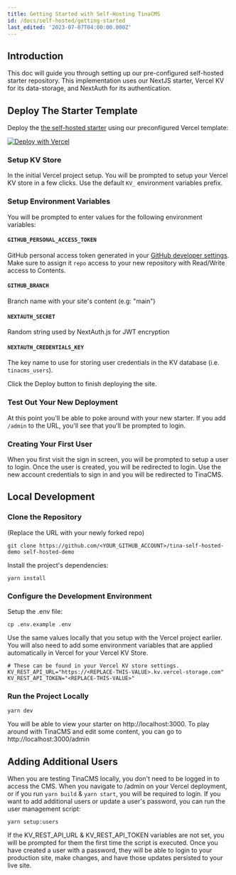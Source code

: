 ```yaml
---
title: Getting Started with Self-Hosting TinaCMS
id: /docs/self-hosted/getting-started
last_edited: '2023-07-07T04:00:00.000Z'
---
```


## Introduction

This doc will guide you through setting up our pre-configured self-hosted starter repository. This implementation uses our NextJS starter, Vercel KV for its data-storage, and NextAuth for its authentication.

## Deploy The Starter Template

Deploy the [the self-hosted starter](https://github.com/tinacms/tina-self-hosted-demo) using our preconfigured Vercel template:

[![Deploy with Vercel](https://vercel.com/button)](https://vercel.com/new/clone?repository-url=https%3A%2F%2Fgithub.com%2Ftinacms%2Ftina-self-hosted-demo\&env=GITHUB_PERSONAL_ACCESS_TOKEN,GITHUB_BRANCH,NEXTAUTH_SECRET,KV_REST_API_JAMES_REST_API_URL,KV_REST_API_JAMES_REST_API_TOKEN,NEXTAUTH_CREDENTIALS_KEY\&envDescription=See%20the%20self-hosted%20demo%20README%20for%20more%20information\&envLink=https%3A%2F%2Fgithub.com%2Ftinacms%2Ftina-self-hosted-demo%2Fblob%2Fmain%2FREADME.md\&project-name=tina-self-hosted-demo\&repository-name=tina-self-hosted-demo\&stores=%5B%7B%22type%22%3A%22kv%22%7D%5D&)

### Setup KV Store

In the initial Vercel project setup. You will be prompted to setup your Vercel KV store in a few clicks. Use the default `KV_` environment variables prefix.

### Setup Environment Variables

You will be prompted to enter values for the following environment variables:

#### `GITHUB_PERSONAL_ACCESS_TOKEN`

GitHub personal access token generated in your [GitHub developer settings](https://github.com/settings/personal-access-tokens/new). Make sure to assign it `repo` access to your new repository with Read/Write access to Contents.

#### `GITHUB_BRANCH`

Branch name with your site's content (e.g: "main")

#### `NEXTAUTH_SECRET`

Random string used by NextAuth.js for JWT encryption

#### `NEXTAUTH_CREDENTIALS_KEY`

The key name to use for storing user credentials in the KV database (i.e. `tinacms_users`).

Click the Deploy button to finish deploying the site.

### Test Out Your New Deployment

At this point you'll be able to poke around with your new starter. If you add `/admin` to the URL, you'll see that you'll be prompted to login.

### Creating Your First User

When you first visit the sign in screen, you will be prompted to setup a user to login. Once the user is created, you will be redirected to login. Use the new account credentials to sign in and you will be redirected to TinaCMS.

## Local Development

### Clone the Repository

(Replace the URL with your newly forked repo)

```shell
git clone https://github.com/<YOUR_GITHUB_ACCOUNT>/tina-self-hosted-demo self-hosted-demo
```

Install the project's dependencies:

```shell
yarn install
```

### Configure the Development Environment

Setup the .env file:

```shell
cp .env.example .env
```

Use the same values locally that you setup with the Vercel project earlier.
You will also need to add some environment variables that are applied automatically in Vercel for your Vercel KV Store.

```env
# These can be found in your Vercel KV store settings.
KV_REST_API_URL="https://<REPLACE-THIS-VALUE>.kv.vercel-storage.com"
KV_REST_API_TOKEN="<REPLACE-THIS-VALUE>"
```

### Run the Project Locally

```shell
yarn dev
```

You will be able to view your starter on http://localhost:3000. To play around with TinaCMS and edit some content, you can go to http://localhost:3000/admin

## Adding Additional Users

When you are testing TinaCMS locally, you don't need to be logged in to access the CMS.
When you navigate to /admin on your Vercel deployment, or if you run `yarn build` & `yarn start`, you will be required to login. If you want to add additional users or update a user's password, you can run the user management script:

```shell
yarn setup:users
```

If the KV\_REST\_API\_URL & KV\_REST\_API\_TOKEN variables are not set, you will be prompted for them the first time the script is executed. Once you have created a user with a password, they will be able to login to your production site, make changes, and have those updates persisted to your live site.
